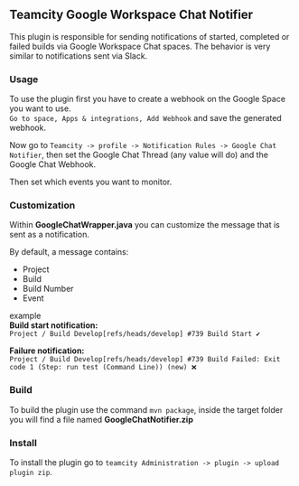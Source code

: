 ## Teamcity Google Workspace Chat Notifier

This plugin is responsible for sending notifications of started, completed or failed builds via Google Workspace Chat spaces.
The behavior is very similar to notifications sent via Slack.

### Usage
To use the plugin first you have to create a webhook on the Google Space you want to use.  
`Go to space, Apps & integrations, Add Webhook` and save the generated webhook.

Now go to `Teamcity -> profile -> Notification Rules -> Google Chat Notifier`, then set the Google Chat Thread (any value will do) and the Google Chat Webhook.

Then set which events you want to monitor.

### Customization

Within **GoogleChatWrapper.java** you can customize the message that is sent as a notification.

By default, a message contains:
- Project
- Build
- Build Number
- Event
 
example  
**Build start notification:**  
`Project / Build Develop[refs/heads/develop] #739 Build Start ✔`

**Failure notification:**  
`Project / Build Develop[refs/heads/develop] #739 Build Failed: Exit code 1 (Step: run test (Command Line)) (new) ❌`

### Build
To build the plugin use the command `mvn package`, inside the target folder you will find a file named **GoogleChatNotifier.zip**
 

### Install
To install the plugin go to `teamcity Administration -> plugin -> upload plugin zip`.


